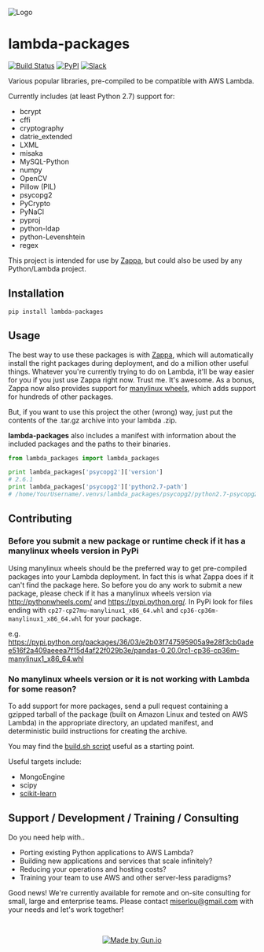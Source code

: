 ![Logo](http://i.imgur.com/AlmKP2q.png)

# lambda-packages
[![Build Status](https://travis-ci.org/Miserlou/lambda-packages.svg)](https://travis-ci.org/Miserlou/lambda-packages)
[![PyPI](https://img.shields.io/pypi/v/lambda-packages.svg)](https://pypi.python.org/pypi/lambda-packages)
[![Slack](https://img.shields.io/badge/chat-slack-ff69b4.svg)](https://slack.zappa.io)

Various popular libraries, pre-compiled to be compatible with AWS Lambda.

Currently includes (at least Python 2.7) support for:

* bcrypt
* cffi
* cryptography
* datrie_extended 
* LXML
* misaka
* MySQL-Python
* numpy
* OpenCV
* Pillow (PIL)
* psycopg2
* PyCrypto
* PyNaCl
* pyproj
* python-ldap
* python-Levenshtein
* regex

This project is intended for use by [Zappa](https://github.com/Miserlou/Zappa), but could also be used by any Python/Lambda project.

## Installation

    pip install lambda-packages

## Usage

The best way to use these packages is with [Zappa](https://github.com/Miserlou/Zappa), which will automatically install the right packages during deployment, and do a million other useful things. Whatever you're currently trying to do on Lambda, it'll be way easier for you if you just use Zappa right now. Trust me. It's awesome. As a bonus, Zappa now also provides support for [manylinux wheels](https://blog.zappa.io/posts/zappa-adds-support-for-manylinux-wheels), which adds support for hundreds of other packages.

But, if you want to use this project the other (wrong) way, just put the contents of the .tar.gz archive into your lambda .zip.

**lambda-packages** also includes a manifest with information about the included packages and the paths to their binaries.

```python
from lambda_packages import lambda_packages

print lambda_packages['psycopg2']['version']
# 2.6.1
print lambda_packages['psycopg2']['python2.7-path']
# /home/YourUsername/.venvs/lambda_packages/psycopg2/python2.7-psycopg2-2.6.1.tar.gz
```

## Contributing

### Before you submit a new package or runtime check if it has a manylinux wheels version in PyPi

Using manylinux wheels should be the preferred way to get pre-compiled packages into your Lambda deployment. In fact this is what Zappa does if it can't find the package here. So before you do any work to submit a new package, please check if it has a manylinux wheels version via http://pythonwheels.com/ and https://pypi.python.org/. In PyPi look for files ending with `cp27-cp27mu-manylinux1_x86_64.whl` and `cp36-cp36m-manylinux1_x86_64.whl` for your package.

e.g. https://pypi.python.org/packages/36/03/e2b03f747595905a9e28f3cb0adee516f2a409aeeea7f15d4af22f029b3e/pandas-0.20.0rc1-cp36-cp36m-manylinux1_x86_64.whl

### No manylinux wheels version or it is not working with Lambda for some reason?

To add support for more packages, send a pull request containing a gzipped tarball of the package (built on Amazon Linux and tested on AWS Lambda) in the appropriate directory, an updated manifest, and deterministic build instructions for creating the archive.

You may find the [build.sh script](https://github.com/Miserlou/lambda-packages/blob/master/lambda_packages/cryptography/build.sh) useful as a starting point.

Useful targets include:

* MongoEngine
* scipy
* [scikit-learn](https://serverlesscode.com/post/deploy-scikitlearn-on-lamba/)

## Support / Development / Training / Consulting

Do you need help with..

  * Porting existing Python applications to AWS Lambda?
  * Building new applications and services that scale infinitely?
  * Reducing your operations and hosting costs?
  * Training your team to use AWS and other server-less paradigms?

Good news! We're currently available for remote and on-site consulting for small, large and enterprise teams. Please contact <miserlou@gmail.com> with your needs and let's work together!

<br />
<p align="center">
  <a href="https://gun.io"><img src="http://i.imgur.com/M7wJipR.png" alt="Made by Gun.io"/></a>
</p>
